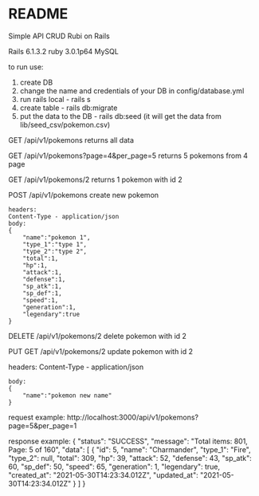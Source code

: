 # README

Simple API CRUD Rubi on Rails

Rails 6.1.3.2
ruby 3.0.1p64 
MySQL

to run use:
1. create DB
2. change the name and credentials of your DB in config/database.yml
3. run rails local - rails s
4. create table - rails db:migrate
5. put the data to the DB - rails db:seed (it will get the data from lib/seed_csv/pokemon.csv)

GET /api/v1/pokemons returns all data

GET /api/v1/pokemons?page=4&per_page=5 returns 5 pokemons from 4 page

GET /api/v1/pokemons/2 returns 1 pokemon with id 2

POST /api/v1/pokemons create new pokemon

	headers:
	Content-Type - application/json
	body:
	{
		"name":"pokemon 1",
		"type_1":"type 1",
		"type_2":"type 2",
		"total":1,
		"hp":1,
		"attack":1,
		"defense":1,
		"sp_atk":1,
		"sp_def":1,
		"speed":1,
		"generation":1,
		"legendary":true
	}
	
DELETE /api/v1/pokemons/2 delete pokemon with id 2

PUT GET /api/v1/pokemons/2 update pokemon with id 2

headers:
	Content-Type - application/json
	
	body:
	{
		"name":"pokemon new name"
	}

request example:
http://localhost:3000/api/v1/pokemons?page=5&per_page=1

response example:
{
    "status": "SUCCESS",
    "message": "Total items: 801, Page: 5 of 160",
    "data": [
        {
            "id": 5,
            "name": "Charmander",
            "type_1": "Fire",
            "type_2": null,
            "total": 309,
            "hp": 39,
            "attack": 52,
            "defense": 43,
            "sp_atk": 60,
            "sp_def": 50,
            "speed": 65,
            "generation": 1,
            "legendary": true,
            "created_at": "2021-05-30T14:23:34.012Z",
            "updated_at": "2021-05-30T14:23:34.012Z"
        }
    ]
}
